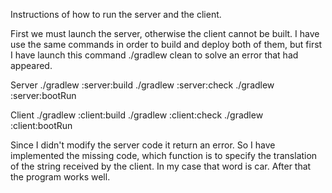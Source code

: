 Instructions of how to run the server and the client.

First we must launch the server, otherwise the client cannot be built.
I have use the same commands in order to build and deploy both of them, but first I have launch this command ./gradlew clean to solve an error that had appeared.


Server
./gradlew :server:build 
./gradlew :server:check 
./gradlew :server:bootRun

Client
./gradlew :client:build 
./gradlew :client:check 
./gradlew :client:bootRun

Since I didn't modify the server code it return an error. So I have implemented the missing code, which function is to specify the translation of the string received by the client. In my case that word is car.
After that the program works well.